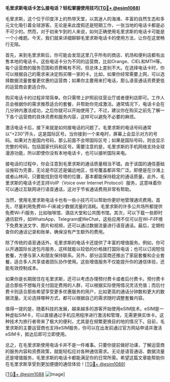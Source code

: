 **毛里求斯电话卡怎么接电话？轻松掌握使用技巧[[TG💪+ @esim1088](https://t.me/s/esim1088)]**

毛里求斯，这个位于印度洋上的热带天堂，以其迷人的海滩、丰富的自然生态和多元文化吸引着全球游客。无论是来此度假还是短期工作，一张当地的电话卡都是必不可少的。然而，对于初来乍到的人来说，如何正确使用毛里求斯的电话卡可能是一个小难题。今天，我们就来详细聊聊毛里求斯电话卡的使用方法，让你在这里畅行无阻。

首先，来到毛里求斯后，你可能会发现这里几乎所有的商店、机场和便利店都有出售本地的电话卡。这些电话卡分为不同的运营商，比如Orange、CIEL和MTH等。每个运营商的服务范围和资费略有不同，但总体上差别不大。在选择电话卡时，你可以根据自己的需求来决定购买哪一家的卡。比如，如果你经常需要上网，可以选择数据流量套餐更优惠的运营商；如果你主要用来打电话，那么语音通话资费更低的运营商会更适合你。

购买电话卡的过程非常简单。你只需带上护照前往营业厅或者便利店即可。工作人员会根据你的需求推荐适合的套餐，并帮助你完成激活。通常情况下，电话卡会在几分钟内激活成功，之后你就可以开始使用了。不过，建议你在购买之前先了解一下各个运营商的具体资费和服务内容，这样可以避免不必要的麻烦。

激活电话卡后，接下来就是如何接电话的问题了。毛里求斯的电话号码通常以“+230”开头，这是国际区号。当你接到一个来电时，屏幕上会显示对方的号码。如果对方是国内号码，那么前面不会带国际区号；如果是国际号码，则会显示完整的号码，包括国家代码和区号。需要注意的是，毛里求斯的手机网络支持全球漫游功能，所以即使你没有本地电话卡，也可以接听国际来电。

接电话的过程中，你会注意到毛里求斯的通话质量相当不错。由于该国的通信基础设施较为完善，无论是市区还是偏远地区，信号覆盖都非常广泛。即便是在沙滩上或者山林间，只要能找到信号塔的位置，基本都能保持稳定的通话质量。此外，毛里求斯的电话卡还支持VoIP（Voice over Internet Protocol）服务，这意味着你可以通过互联网进行语音通话，这对于节省通话费用非常有帮助。

当然，使用毛里求斯电话卡也有一些小技巧可以帮助你更好地管理通讯费用。首先，尽量利用免费Wi-Fi来减少数据流量的消耗。毛里求斯的许多公共场所都提供免费Wi-Fi服务，比如咖啡馆、酒店大堂和公共图书馆。其次，可以下载一些即时通讯软件，如WhatsApp、Telegram或WeChat，这些应用不仅可以在Wi-Fi环境下免费发送文字、图片和视频，还可以通过数据流量进行语音通话。最后，定期检查你的通话记录和账单，确保没有产生额外的费用。

除了传统的语音通话外，毛里求斯的电话卡还提供了丰富的增值服务。例如，你可以开通国际长途包月服务，这样就能以较低的价格拨打国际电话；也可以订阅短信套餐，方便与家人和朋友保持联系。另外，部分运营商还推出了家庭套餐和企业套餐，适合多人共享或者团队协作使用。这些增值服务不仅能提升你的通信体验，还能有效控制成本。

如果你是长期居住在毛里求斯，还可以考虑办理预付费卡或者后付费卡。预付费卡适合那些不想每月支付固定费用的人群，可以根据实际使用情况灵活充值；而后付费卡则适合那些希望享受更多优惠服务的用户，比如更高的通话分钟数和更大的数据流量。无论选择哪种方式，都可以根据自己的需求随时调整套餐内容。

值得一提的是，随着科技的发展，越来越多的游客开始使用eSIM技术。eSIM是一种虚拟SIM卡，可以直接通过手机应用程序进行激活和管理，无需更换实体卡。这种技术为旅行者带来了极大的便利，尤其是在频繁更换目的地的情况下。目前，毛里求斯的主要运营商也支持eSIM服务，你可以在出发前通过官方网站申请并激活eSIM卡，抵达后即可立即使用。

总之，在毛里求斯使用电话卡并不是一件难事。只要你提前做好功课，了解运营商的服务内容和资费政策，就能轻松应对各种通信需求。无论是语音通话、数据流量还是增值服务，毛里求斯的电话卡都能满足你的日常所需。希望这篇文章能帮助你在毛里求斯享受到更加便捷的通信体验！[[TG💪+ @esim1088](https://t.me/s/esim1088)]

[[TG💪+ @esim1088](https://t.me/s/esim1088) ![Image](https://i.postimg.cc/4NQfJmqS/Snipaste-2025-05-13-00-14-12.png)]